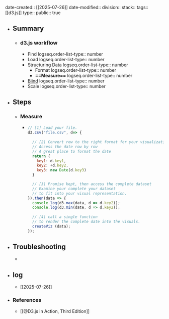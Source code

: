 date-created:: [[2025-07-26]]
date-modified::
division::
stack::
tags:: [[d3.js]] 
type::
public:: true

- ## Summary
	- ### d3.js workflow
		- Find
		  logseq.order-list-type:: number
		- Load
		  logseq.order-list-type:: number
		- Structuring Data
		  logseq.order-list-type:: number
			- Format
			  logseq.order-list-type:: number
			- **==Measure==**
			  logseq.order-list-type:: number
		- [Biind]([[d3.js/workflow/4.Bind]])
		  logseq.order-list-type:: number
		- Scale
		  logseq.order-list-type:: number
- ## Steps
	- ### Measure
		- ```js
		  // [1] Load your file.
		  d3.csv("file.csv", d=> {
		    
		    // [2] Convert row to the right format for your visualization
		    // Access the date row by row
		    // A great place to format the date
		    return {
		      key1: d.key1,
		      key2: +d.key2,
		      key3: new Date(d.key3)
		    }
		  
		    // [3] Promise kept, then access the complete dataset
		    // Examine your complete your dataset
		    // to fit into your visual representation.
		  }).then(data => {
		    console.log(d3.max(data, d => d.key2));
		    console.log(d3.min(date, d => d.key2));
		    
		    // [4] call a single function
		    // to render the complete date into the visuals.
		    createViz (data);
		  });
		  ```
- ## Troubleshooting
	-
- ## log
	- [[2025-07-26]]
- ### References
	- [[@D3.js in Action, Third Edition]]